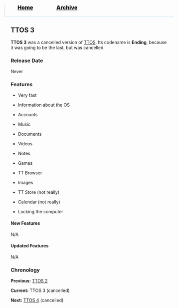 <blockquote style="background: #0000;border-bottom: 1px solid #B2D2E1;height: 30px;margin: 0 -20px 20px;padding: 0px 20px 9px 40px;">
  <p style=""><a href="https://hexa-one.github.io/pptos-wiki/" style="font-size: 17px;font-weight: 900;font-style: normal;text-shadow: rgba(255,255,255,0.9) 0 1px 0;">Home</a>&nbsp;&nbsp;&nbsp;&nbsp;&nbsp;&nbsp;&nbsp;&nbsp;&nbsp;&nbsp;&nbsp;&nbsp;&nbsp;&nbsp;&nbsp;&nbsp;&nbsp;&nbsp;
    <a href="https://hexa-one.github.io/pptos-wiki/archive/" style="font-size: 17px;font-weight: 900;font-style: normal;text-shadow: rgba(255,255,255,0.9) 0 1px 0;">Archive</a>
  </p>
</blockquote>

## TTOS 3

**TTOS 3** was a cancelled version of [TTOS](https://hexa-one.github.io/pptos-wiki/wiki/TTOS/). Its codename is **Ending**, because it was going to be the last, but was cancelled. 

### Release Date

Never

### Features

- Very fast
- Information about the OS
- Accounts
- Music
- Documents
- Videos
- Notes
- Games
- TT Browser
- Images

- TT Store (not really)
- Calendar (not really)
- Locking the computer

#### New Features

N/A

#### Updated Features

N/A 

### Chronology

**Previous:** [TTOS 2](https://hexa-one.github.io/pptos-wiki/wiki/TTOS/TTOS_2)

**Current:** TTOS 3 (cancelled)

**Next:** [TTOS 4](https://hexa-one.github.io/pptos-wiki/wiki/TTOS/Scrapped_TTOS_versions) (cancelled) 

<body style="background-image: url(https://raw.githubusercontent.com/hexa-one/pptos-wiki/gh-pages/assets/background/background.png);background-repeat: no-repeat;background-attachment: fixed;background-size: cover;">